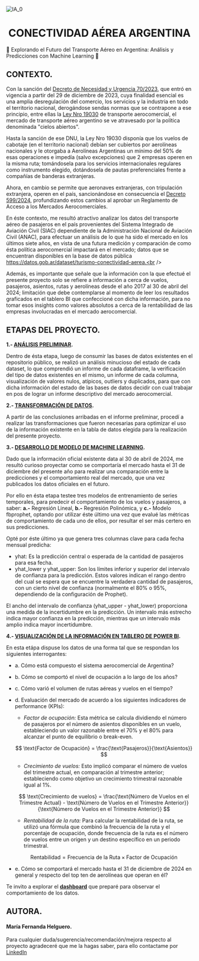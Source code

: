 ![IA_0](https://github.com/maferhel/CONECTIVIDAD-AEREA-ARGENTINA/blob/main/IMAGENES/IA_0.jpg)

<h1 align="center">CONECTIVIDAD AÉREA ARGENTINA</h1>

🚀 Explorando el Futuro del Transporte Aéreo en Argentina: Análisis y Predicciones con Machine Learning 🛫

## CONTEXTO.<br />

Con la sanción del [Decreto de Necesidad y Urgencia 70/2023](https://www.argentina.gob.ar/normativa/nacional/decreto-70-2023-395521/texto), que entró en vigencia a partir del 29 de diciembre de 2023, cuya finalidad esencial es una amplia desregulación del comercio, los servicios y la industria en todo el territorio nacional, derogándose sendas normas que se contrapone a ese principio, entre ellas la [Ley Nro 19030](https://servicios.infoleg.gob.ar/infolegInternet/anexos/130000-134999/130065/texact.htm) de transporte aerocomercial, el mercado de transporte aéreo argentino se ve atravesado por la política denominada "cielos abiertos".<br />

Hasta la sanción de ese DNU, la Ley Nro 19030 disponía que los vuelos de cabotaje (en el territorio nacional) debían ser cubiertos por aerolíneas nacionales y le otorgaba a Aerolíneas Argentinas un mínimo del 50% de esas operaciones e impedía (salvo excepciones) que 2 empresas operen en la misma ruta; tomándosela para los servicios internacionales regulares como instrumento elegido, dotándosela de pautas preferenciales frente a compañías de banderas extranjeras.<br />

Ahora, en cambio se permite que aeronaves extranjeras, con tripulación extranjera, operen en el país, sancionándose en consecuencia el [Decreto 599/2024](https://www.boletinoficial.gob.ar/detalleAviso/primera/310257/20240710), profundizando estos cambios al aprobar un Reglamento de Acceso a los Mercados Aerocomerciales.<br />

En éste contexto, me resultó atractivo analizar los datos del transporte aéreo de pasajeros en el país provenientes del Sistema Integrado de Aviación Civil (SIAC) dependiente de la Administración Nacional de Aviación Civil (ANAC), para efectuar un análisis de lo que ha sido el mercado en los últimos siete años, en vista de una futura medición y comparación de como ésta política aerocomercial impactará en el mercado; datos que se encuentran disponibles en la base de datos pública https://datos.gob.ar/dataset/turismo-conectividad-aerea.<br />

Además, es importante que señale que la información con la que efectué el presente proyecto solo se refiere a información a cerca de vuelos, pasajeros, asientos, rutas y aerolíneas desde el año 2017 al 30 de abril del 2024; limitación que debe contemplarse al momento de leer los resultados graficados en el tablero BI que confeccioné con dicha información, para no tomar esos insights como valores absolutos a cerca de la rentabilidad de las empresas involucradas en el mercado aerocomercial.<br />

## ETAPAS DEL PROYECTO.<br />

**1.- [ANÁLISIS PRELIMINAR](https://github.com/maferhel/CONECTIVIDAD-AEREA-ARGENTINA/blob/main/1.-%20INFORME%20PRELIMINAR.ipynb).**<br />
  
Dentro de ésta etapa, luego de consumir las bases de datos existentes en el repositorio público, se realizó un análisis minucioso del estado de cada dataset, lo que comprendió un informe de cada dataframe, la verificación del tipo de datos existentes en el mismo, un informe de cada columna, visualización de valores nulos, atípicos, outliers y duplicados, para que con dicha información del estado de las bases de datos decidir con cual trabajar en pos de lograr un informe descriptivo del mercado aerocomercial.<br />
  
  
**2.- [TRANSFORMACIÓN DE DATOS](https://github.com/maferhel/CONECTIVIDAD-AEREA-ARGENTINA/blob/main/2.-%20TRANSFORMACI%C3%93N%20DE%20DATOS.ipynb).**<br />
  
A partir de las conclusiones arribadas en el informe preliminar, procedí a realizar las transformaciones que fueron necesarias para optimizar el uso de la información existente en la tabla de datos elegida para la realización del presente proyecto.<br />
  
**3.- [DESARROLLO DE MODELO DE MACHINE LEARNING](https://github.com/maferhel/CONECTIVIDAD-AEREA-ARGENTINA/blob/main/3.-%20MLOPS%20PREDICCIONES.ipynb).**<br />
  
Dado que la información oficial existente data al 30 de abril de 2024, me resultó curioso proyectar como se comportaría el mercado hasta el 31 de diciembre del presente año para realizar una comparación entre la predicciones y el comportamiento real del mercado, que una vez publicados los datos oficiales en el futuro.<br />
  
Por ello en ésta etapa testee tres modelos de entrenamiento de series temporales, para predecir el comportamiento de los vuelos y pasajeros, a saber: **a.-** Regresión Lineal, **b.-** Regresión Polinómica, y **c.-** Modelo fbprophet, optando por utilizar éste último una vez que evalué las métricas de comportamiento de cada uno de ellos, por resultar el ser más certero en sus predicciones.<br />
  
Opté por éste último ya que genera tres columnas clave para cada fecha mensual predicha:<br />
  
- yhat: Es la predicción central o esperada de la cantidad de pasajeros para esa fecha.<br />
- yhat_lower y yhat_upper: Son los límites inferior y superior del intervalo de confianza para la predicción. Estos valores indican el rango dentro del cual se espera que se encuentre la verdadera cantidad de pasajeros, con un cierto nivel de confianza (normalmente el 80% o 95%, dependiendo de la configuración de Prophet).<br />
  
El ancho del intervalo de confianza (yhat_upper - yhat_lower) proporciona una medida de la incertidumbre en la predicción. Un intervalo más estrecho indica mayor confianza en la predicción, mientras que un intervalo más amplio indica mayor incertidumbre.<br />
  
**4.- [VISUALIZACIÓN DE LA INFORMACIÓN EN TABLERO DE POWER BI](https://app.powerbi.com/view?r=eyJrIjoiNDUxNTMwNGYtMTM1Mi00MTRmLWIyYzctYTY4Y2E0MjZkYTgxIiwidCI6ImFlMGI3Mzk4LWFkMmEtNGQ2Ni1iNjQ1LWY4NjlkNTEwYmU2NSIsImMiOjR9&pageName=c4ce6aaea16d40ac6c2a).**<br />
  
En esta etápa dispuse los datos de una forma tal que se respondan los siguientes interrogantes:<br />

- a. Cómo está compuesto el sistema aerocomercial de Argentina?<br />
      
- b. Cómo se comportó el nivel de ocupación a lo largo de los años?
      
- c. Cómo varió el volumen de rutas aéreas y vuelos en el tiempo?
      
- d. Evaluación del mercado de acuerdo a los siguientes indicadores de performance (KPIs):
      
    - *Factor de ocupación:* Esta métrica se calcula dividiendo el número de pasajeros por el número de asientos disponibles en un vuelo, estableciendo un valor razonable entre el 70% y el 80% para alcanzar el punto de equilibrio o break-even.  
        
    $$
    \text{Factor de Ocupación} = \frac{\text{Pasajeros}}{\text{Asientos}}
    $$


    - *Crecimiento de vuelos:* Esto implicó comparar el número de vuelos del trimestre actual, en comparación al trimestre anterior; estableciendo como objetivo un crecimiento trimestral razonable igual al 1%. 


    $$
    \text{Crecimiento de vuelos} = \frac{\text{Número de Vuelos en el Trimestre Actual} - \text{Número de Vuelos en el Trimestre Anterior}}{\text{Número de Vuelos en el Trimestre Anterior}}
    $$


    - *Rentabilidad de la ruta:* Para calcular la rentabilidad de la ruta, se utilizó una fórmula que combinó la frecuencia de la ruta y el porcentaje de ocupación, donde frecuencia de la ruta es el número de vuelos entre un origen y un destino específico en un periodo trimestral.  


    $$
    \text{Rentabilidad} = \text{Frecuencia de la Ruta} \times \text{Factor de Ocupación}
    $$

- e. Cómo se comportará el mercado hasta el 31 de diciembre de 2024 en general y respecto del top ten de aerolíneas que operan en él?

Te invito a explorar el **[dashboard](https://app.powerbi.com/view?r=eyJrIjoiNDUxNTMwNGYtMTM1Mi00MTRmLWIyYzctYTY4Y2E0MjZkYTgxIiwidCI6ImFlMGI3Mzk4LWFkMmEtNGQ2Ni1iNjQ1LWY4NjlkNTEwYmU2NSIsImMiOjR9&pageName=c4ce6aaea16d40ac6c2a)** que preparé para observar el comportamiento de los datos.<br />



## AUTORA.<br />
#### María Fernanda Helguero. <br />
Para cualquier duda/sugerencia/recomendación/mejora respecto al proyecto agradeceré que me la hagas saber, para ello contactame por [LinkedIn](https://www.linkedin.com/in/maria-fernanda-helguero-284087181/)<br />
